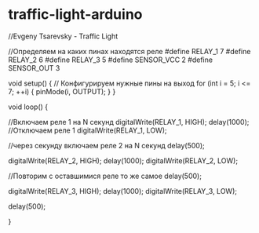 # traffic-light-arduino

//Evgeny Tsarevsky - Traffic Light

//Определяем на каких пинах находятся реле
#define RELAY_1 7
#define RELAY_2 6
#define RELAY_3 5
#define SENSOR_VCC 2
#define SENSOR_OUT 3 
 
void setup() {
  // Конфигурируем нужные пины на выход
  for (int i = 5; i <= 7; ++i)
  {
    pinMode(i, OUTPUT);
  }
}
 
void loop() {
 
  //Включаем реле 1 на N секунд
  digitalWrite(RELAY_1, HIGH);
  delay(1000);
  //Отключаем реле 1
  digitalWrite(RELAY_1, LOW);
 
  //через секунду включаем реле 2 на N секунд
  delay(500);
 
  digitalWrite(RELAY_2, HIGH);
  delay(1000);
  digitalWrite(RELAY_2, LOW);
 
  //Повторим с оставшимися реле то же самое
  delay(500);
 
  digitalWrite(RELAY_3, HIGH);
  delay(1000);
  digitalWrite(RELAY_3, LOW);
 
  delay(500);
 
}
